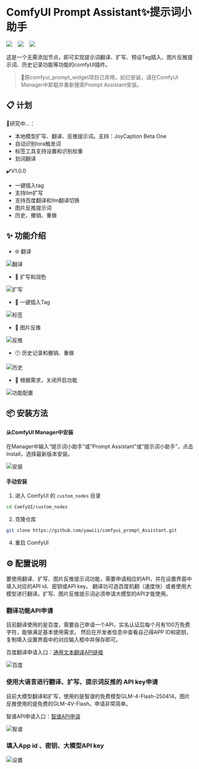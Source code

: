


# ComfyUI Prompt Assistant✨提示词小助手
<a href="https://space.bilibili.com/520680644"><img src="https://img.shields.io/badge/B%E7%AB%99-%E4%BD%BF%E7%94%A8%E8%AF%B4%E6%98%8E-blue?logo=bilibili&logoColor=2300A5DC&labelColor=%23FFFFFF"></a> &ensp;
<a href="https://v.douyin.com/gJnTFSw_tZI/"><img src="https://img.shields.io/badge/%E6%8A%96%E9%9F%B3-%E4%BD%BF%E7%94%A8%E8%AF%B4%E6%98%8E-blue?style=flat&logo=TikTok&logoColor=%2324292E&labelColor=%23FFFFFF"></a> &ensp;
<a href="https://qm.qq.com/cgi-bin/qm/qr?k=rLqiPclphF6D3aGc5Qu0bh6oPa8y0sjt&jump_from=webapi&authKey=JtSkQvgI9EZQPcZzmkqBSFkgregRcv56sz/Di637SxzpDHYtCbE8hQGAvk+EoxW"><img src="https://img.shields.io/badge/ComfyUI%E5%AD%A6%E4%B9%A0%E4%BA%A4%E6%B5%81%E7%BE%A4-15327075-blue?logo=QQ&logoColor=2300A5DC&labelColor=%23FFFFFF"></a> &ensp;
  
这是一个无需添加节点，即可实现提示词翻译、扩写、预设Tag插入、图片反推提示词、历史记录功能等功能的comfyUI插件。   
> 📍原comfyui_prompt_widget项目已弃用，如已安装，请在ComfyUI Manager中卸载并重新搜索Prompt Assistant安装。



## 📋 计划

🔖研究中...：
- 本地模型扩写、翻译、反推提示词。支持：JoyCaption Beta One
- 自动识别lora触发词
- 标签工具支持设置和识别权重
- 划词翻译

✔️V1.0.0
- 一键插入tag
- 支持llm扩写
- 支持百度翻译和llm翻译切换
- 图片反推提示词
- 历史、撤销、重做


## ✨ 功能介绍

- 🌐 翻译  

![翻译](https://github.com/user-attachments/assets/de090366-6cc4-4cd0-8d62-1beb4884ff55)


  
- 💫 扩写和润色  

![扩写](https://github.com/user-attachments/assets/b7a3736f-a5a5-4dd8-9b8b-a1eb692f3e35)


  
- 📒 一键插入Tag  

![标签](https://github.com/user-attachments/assets/43d317d6-a6a9-4446-9ebd-f6202c533806)




- 🌄 图片反推

![反推](https://github.com/user-attachments/assets/18a186a4-8410-4133-b7be-d88efa8b9928)



- 🕐 历史记录和撤销、重做  

![历史](https://github.com/user-attachments/assets/4efbc29f-43f7-436e-b1b3-d9b02c4991aa)

- 🔧 根据需求，关闭开启功能

![功能配置](https://github.com/user-attachments/assets/92a94168-61aa-4403-87b1-a3287c4e51f3)




## 📦 安装方法

#### 从ComfyUI Manager中安装
在Manager中输入“提示词小助手”或“Prompt Assistant”或“提示词小助手”，点击Install，选择最新版本安装。

![安装](https://github.com/user-attachments/assets/63f0aa9f-9eed-4d9f-bc8a-d3ff769836de)



#### 手动安装

1. 进入 ComfyUI 的 `custom_nodes` 目录
```bash
cd ComfyUI/custom_nodes
```

2. 克隆仓库
```bash
git clone https://github.com/yawiii/comfyui_prompt_Assistant.git
```


4. 重启 ComfyUI

## ⚙️ 配置说明
要使用翻译、扩写、图片反推提示词功能，需要申请相应的API，并在设置界面中填入对应的API id、密钥或API key。
翻译功可选百度机翻（速度快）或者使用大模型进行翻译。扩写、图片反推提示词必须申请大模型的API才能使用。

### 翻译功能API申请
目前翻译使用的是百度，需要自己申请一个API，实名认证后每个月有100万免费字符，能够满足基本使用需求。 然后在开发者信息中查看自己得APP ID和密钥，复制填入设置界面中的对应输入框中并保存即可。   

百度翻译申请入口：[通用文本翻译API链接](https://fanyi-api.baidu.com/product/11)   


![百度](https://github.com/user-attachments/assets/f3fe2d2d-9507-4bff-887e-003f2e13a19c)


### 使用大语言进行翻译、扩写、提示词反推的 API key申请
目前大模型翻译和扩写，使用的是智谱的免费模型GLM-4-Flash-250414。图片反推使用的是免费的GLM-4V-Flash。申请非常简单。

智谱API申请入口：[智谱API申请](https://open.bigmodel.cn/dev/activities/free/glm-4-flash)  


![智谱](https://github.com/user-attachments/assets/d6eb29c0-8624-4bf2-96c4-33e99d096202)



### 填入App id 、密钥、大模型API key

![设置](https://github.com/user-attachments/assets/c3314682-e304-4406-87b0-123fd93146cf)






